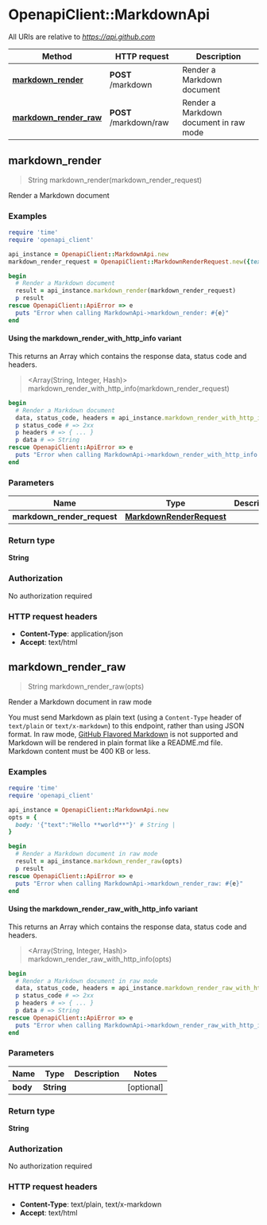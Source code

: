 # OpenapiClient::MarkdownApi

All URIs are relative to *https://api.github.com*

| Method | HTTP request | Description |
| ------ | ------------ | ----------- |
| [**markdown_render**](MarkdownApi.md#markdown_render) | **POST** /markdown | Render a Markdown document |
| [**markdown_render_raw**](MarkdownApi.md#markdown_render_raw) | **POST** /markdown/raw | Render a Markdown document in raw mode |


## markdown_render

> String markdown_render(markdown_render_request)

Render a Markdown document



### Examples

```ruby
require 'time'
require 'openapi_client'

api_instance = OpenapiClient::MarkdownApi.new
markdown_render_request = OpenapiClient::MarkdownRenderRequest.new({text: 'text_example'}) # MarkdownRenderRequest | 

begin
  # Render a Markdown document
  result = api_instance.markdown_render(markdown_render_request)
  p result
rescue OpenapiClient::ApiError => e
  puts "Error when calling MarkdownApi->markdown_render: #{e}"
end
```

#### Using the markdown_render_with_http_info variant

This returns an Array which contains the response data, status code and headers.

> <Array(String, Integer, Hash)> markdown_render_with_http_info(markdown_render_request)

```ruby
begin
  # Render a Markdown document
  data, status_code, headers = api_instance.markdown_render_with_http_info(markdown_render_request)
  p status_code # => 2xx
  p headers # => { ... }
  p data # => String
rescue OpenapiClient::ApiError => e
  puts "Error when calling MarkdownApi->markdown_render_with_http_info: #{e}"
end
```

### Parameters

| Name | Type | Description | Notes |
| ---- | ---- | ----------- | ----- |
| **markdown_render_request** | [**MarkdownRenderRequest**](MarkdownRenderRequest.md) |  |  |

### Return type

**String**

### Authorization

No authorization required

### HTTP request headers

- **Content-Type**: application/json
- **Accept**: text/html


## markdown_render_raw

> String markdown_render_raw(opts)

Render a Markdown document in raw mode

You must send Markdown as plain text (using a `Content-Type` header of `text/plain` or `text/x-markdown`) to this endpoint, rather than using JSON format. In raw mode, [GitHub Flavored Markdown](https://github.github.com/gfm/) is not supported and Markdown will be rendered in plain format like a README.md file. Markdown content must be 400 KB or less.

### Examples

```ruby
require 'time'
require 'openapi_client'

api_instance = OpenapiClient::MarkdownApi.new
opts = {
  body: '{"text":"Hello **world**"}' # String | 
}

begin
  # Render a Markdown document in raw mode
  result = api_instance.markdown_render_raw(opts)
  p result
rescue OpenapiClient::ApiError => e
  puts "Error when calling MarkdownApi->markdown_render_raw: #{e}"
end
```

#### Using the markdown_render_raw_with_http_info variant

This returns an Array which contains the response data, status code and headers.

> <Array(String, Integer, Hash)> markdown_render_raw_with_http_info(opts)

```ruby
begin
  # Render a Markdown document in raw mode
  data, status_code, headers = api_instance.markdown_render_raw_with_http_info(opts)
  p status_code # => 2xx
  p headers # => { ... }
  p data # => String
rescue OpenapiClient::ApiError => e
  puts "Error when calling MarkdownApi->markdown_render_raw_with_http_info: #{e}"
end
```

### Parameters

| Name | Type | Description | Notes |
| ---- | ---- | ----------- | ----- |
| **body** | **String** |  | [optional] |

### Return type

**String**

### Authorization

No authorization required

### HTTP request headers

- **Content-Type**: text/plain, text/x-markdown
- **Accept**: text/html

